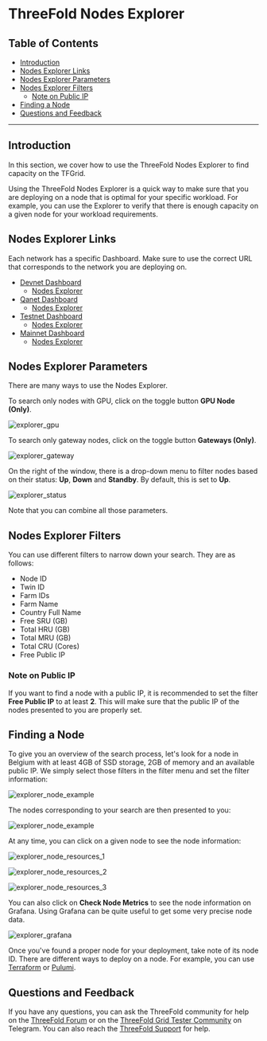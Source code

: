 <h1> ThreeFold Nodes Explorer </h1>

<h2>Table of Contents</h2>

- [Introduction](#introduction)
- [Nodes Explorer Links](#nodes-explorer-links)
- [Nodes Explorer Parameters](#nodes-explorer-parameters)
- [Nodes Explorer Filters](#nodes-explorer-filters)
  - [Note on Public IP](#note-on-public-ip)
- [Finding a Node](#finding-a-node)
- [Questions and Feedback](#questions-and-feedback)

***

## Introduction

In this section, we cover how to use the ThreeFold Nodes Explorer to find capacity on the TFGrid. 

Using the ThreeFold Nodes Explorer is a quick way to make sure that you are deploying on a node that is optimal for your specific workload. For example, you can use the Explorer to verify that there is enough capacity on a given node for your workload requirements.

## Nodes Explorer Links

Each network has a specific Dashboard. Make sure to use the correct URL that corresponds to the network you are deploying on.

- [Devnet Dashboard](https://dashboard.dev.grid.tf)
  - [Nodes Explorer](https://dashboard.dev.grid.tf/#/deploy/nodes)
- [Qanet Dashboard](https://dashboard.qa.grid.tf)
  - [Nodes Explorer](https://dashboard.qa.grid.tf/explorer/nodes)
- [Testnet Dashboard](https://dashboard.test.grid.tf)
  - [Nodes Explorer](https://dashboard.test.grid.tf/explorer/nodes)
- [Mainnet Dashboard](https://dashboard.grid.tf) 
  - [Nodes Explorer](https://dashboard.grid.tf/explorer/nodes)

## Nodes Explorer Parameters

There are many ways to use the Nodes Explorer. 

To search only nodes with GPU, click on the toggle button **GPU Node (Only)**.

![explorer_gpu](../img/explorer_toggle_gpu.png)

To search only gateway nodes, click on the toggle button **Gateways (Only)**.

![explorer_gateway](../img/explorer_toggle_gateways.png)

On the right of the window, there is a drop-down menu to filter nodes based on their status: **Up**, **Down** and **Standby**. By default, this is set to **Up**.

![explorer_status](../img/explorer_status.png)

Note that you can combine all those parameters.

## Nodes Explorer Filters

You can use different filters to narrow down your search. They are as follows:

- Node ID
- Twin ID
- Farm IDs
- Farm Name
- Country Full Name
- Free SRU (GB)
- Total HRU (GB)
- Total MRU (GB)
- Total CRU (Cores)
- Free Public IP

### Note on Public IP

If you want to find a node with a public IP, it is recommended to set the filter **Free Public IP** to at least **2**. This will make sure that the public IP of the nodes presented to you are properly set.

## Finding a Node

To give you an overview of the search process, let's look for a node in Belgium with at least 4GB of SSD storage, 2GB of memory and an available public IP. We simply select those filters in the filter menu and set the filter information:

![explorer_node_example](../img/explorer_node_example_1.png)

The nodes corresponding to your search are then presented to you:

![explorer_node_example](../img/explorer_node_example_2.png)

At any time, you can click on a given node to see the node information:

![explorer_node_resources_1](../img/explorer_node_resources_1.png)

![explorer_node_resources_2](../img/explorer_node_resources_2.png)

![explorer_node_resources_3](../img/explorer_node_resources_3.png)

You can also click on **Check Node Metrics** to see the node information on Grafana. Using Grafana can be quite useful to get some very precise node data.

![explorer_grafana](../img/explorer_grafana.png)

Once you've found a proper node for your deployment, take note of its node ID. There are different ways to deploy on a node. For example, you can use [Terraform](../../terraform/terraform_readme.md) or [Pulumi](../../pulumi/pulumi_readme.md).

## Questions and Feedback

If you have any questions, you can ask the ThreeFold community for help on the [ThreeFold Forum](http://forum.threefold.io/) or on the [ThreeFold Grid Tester Community](https://t.me/threefoldtesting) on Telegram. You can also reach the [ThreeFold Support](https://threefoldfaq.crisp.help/en/) for help.